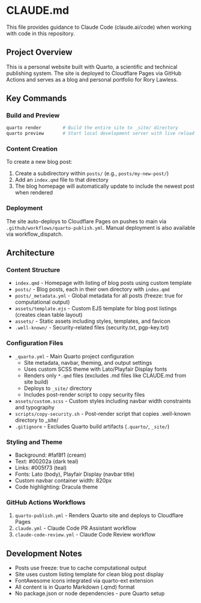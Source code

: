 # CLAUDE.md

This file provides guidance to Claude Code (claude.ai/code) when working with code in this repository.

## Project Overview

This is a personal website built with Quarto, a scientific and technical publishing system. The site is deployed to Cloudflare Pages via GitHub Actions and serves as a blog and personal portfolio for Rory Lawless.

## Key Commands

### Build and Preview
```bash
quarto render        # Build the entire site to _site/ directory
quarto preview       # Start local development server with live reload
```

### Content Creation
To create a new blog post:
1. Create a subdirectory within `posts/` (e.g., `posts/my-new-post/`)
2. Add an `index.qmd` file to that directory
3. The blog homepage will automatically update to include the newest post when rendered

### Deployment
The site auto-deploys to Cloudflare Pages on pushes to main via `.github/workflows/quarto-publish.yml`. Manual deployment is also available via workflow_dispatch.

## Architecture

### Content Structure
- `index.qmd` - Homepage with listing of blog posts using custom template
- `posts/` - Blog posts, each in their own directory with `index.qmd`
- `posts/_metadata.yml` - Global metadata for all posts (freeze: true for computational output)
- `assets/template.ejs` - Custom EJS template for blog post listings (creates clean table layout)
- `assets/` - Static assets including styles, templates, and favicon
- `.well-known/` - Security-related files (security.txt, pgp-key.txt)

### Configuration Files
- `_quarto.yml` - Main Quarto project configuration
  - Site metadata, navbar, theming, and output settings
  - Uses custom SCSS theme with Lato/Playfair Display fonts
  - Renders only `*.qmd` files (excludes .md files like CLAUDE.md from site build)
  - Deploys to `_site/` directory
  - Includes post-render script to copy security files
- `assets/custom.scss` - Custom styles including navbar width constraints and typography
- `scripts/copy-security.sh` - Post-render script that copies .well-known directory to _site/
- `.gitignore` - Excludes Quarto build artifacts (`.quarto/`, `_site/`)

### Styling and Theme
- Background: #faf8f1 (cream)
- Text: #00202a (dark teal)
- Links: #005f73 (teal)
- Fonts: Lato (body), Playfair Display (navbar title)
- Custom navbar container width: 820px
- Code highlighting: Dracula theme

### GitHub Actions Workflows
1. `quarto-publish.yml` - Renders Quarto site and deploys to Cloudflare Pages
2. `claude.yml` - Claude Code PR Assistant workflow 
3. `claude-code-review.yml` - Claude Code Review workflow

## Development Notes

- Posts use freeze: true to cache computational output
- Site uses custom listing template for clean blog post display
- FontAwesome icons integrated via quarto-ext extension
- All content is in Quarto Markdown (.qmd) format
- No package.json or node dependencies - pure Quarto setup